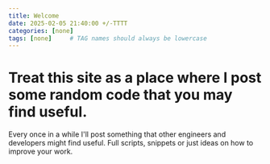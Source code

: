 ```yaml
---
title: Welcome
date: 2025-02-05 21:40:00 +/-TTTT
categories: [none]
tags: [none]     # TAG names should always be lowercase
---
```


# Treat this site as a place where I post some random code that you may find useful. 

Every once in a while I'll post something that other engineers and developers might find useful. Full scripts, snippets or just ideas on how to improve your work.